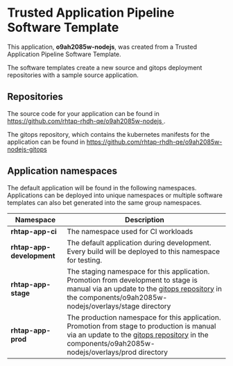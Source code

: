 # Trusted Application Pipeline Software Template

This application, **o9ah2085w-nodejs**, was created from a Trusted Application Pipeline Software Template.

The software templates create a new source and gitops deployment repositories with a sample source application. 

## Repositories

The source code for your application can be found in [https://github.com/rhtap-rhdh-qe/o9ah2085w-nodejs ](https://github.com/rhtap-rhdh-qe/o9ah2085w-nodejs ).
 
The gitops repository, which contains the kubernetes manifests for the application can be found in 
[https://github.com/rhtap-rhdh-qe/o9ah2085w-nodejs-gitops ](https://github.com/rhtap-rhdh-qe/o9ah2085w-nodejs-gitops ) 

## Application namespaces 

The default application will be found in the following namespaces. Applications can be deployed into unique namespaces or multiple software templates can also bet generated into the same group namespaces.  

|  Namespace   |  Description   |  
| -------- | -------- |
| **rhtap-app-ci** | The namespace used for CI workloads |
| **rhtap-app-development** | The default application during development. Every build will be deployed to this namespace for testing. |
| **rhtap-app-stage** | The staging namespace for this application. Promotion from development to stage is manual via an update to the [gitops repository](https://github.com/rhtap-rhdh-qe/o9ah2085w-nodejs-gitops ) in the components/o9ah2085w-nodejs/overlays/stage directory |
| **rhtap-app-prod** | The production namespace for this application. Promotion from stage to production is manual via an update to the [gitops repository](https://github.com/rhtap-rhdh-qe/o9ah2085w-nodejs-gitops ) in the components/o9ah2085w-nodejs/overlays/prod directory |